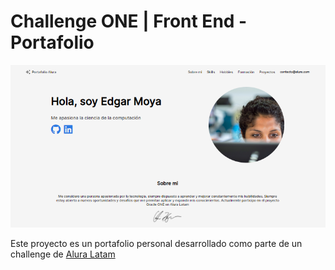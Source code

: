 # Challenge ONE | Front End -  Portafolio

![App Screenshoot](assets/screenshot.png)

Este proyecto es un portafolio personal desarrollado como parte de un challenge de [Alura Latam](http://www.aluracursos.com/)